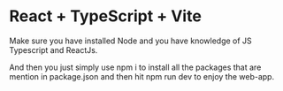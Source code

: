 # React + TypeScript + Vite

Make sure you have installed Node and you have knowledge of JS Typescript and ReactJs.

And then you just simply use npm i to install all the packages that are mention in package.json and then hit npm run dev to enjoy the web-app.
